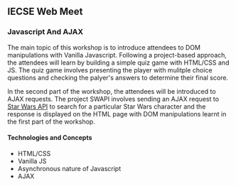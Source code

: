 ## IECSE Web Meet
### Javascript And AJAX

The main topic of this workshop is to introduce attendees to DOM manipulations with Vanilla Javascript. Following a project-based approach, the attendees will learn by building a simple quiz game with HTML/CSS and JS. The quiz game involves presenting the player with mulitple choice questions and checking the palyer's answers to determine their final score.

In the second part of the workshop, the attendees will be introduced to AJAX requests. The project SWAPI involves sending an AJAX request to
[Star Wars API]('https://swapi.co/') to search for a particular Star Wars character and the response is displayed on the HTML page with DOM manipulations learnt in the first part of the workshop.


#### Technologies and Concepts
- HTML/CSS
- Vanilla JS
- Asynchronous nature of Javascript
- AJAX
